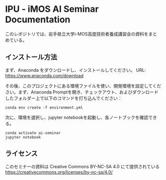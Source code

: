 # IPU - iMOS AI Seminar Documentation
このレポジトリでは、岩手県立大学i-MOS高度技術者養成講習会の資料をまとめている。

## インストール方法
まず、Anaconda をダウンロードし、インストールしてください。
URL: https://www.anaconda.com/download

その後、このプロジェクトにある環境ファイルを使い、開発環境を設定してください。まず、Anaconda Promptを開き、チェックアウト、およびダウンロードしたフォルダー上で以下のコマンドを打ち込んでください：

```
conda env create -f environment.yml
```

次に、環境を選択し、jupyter notebookを起動し、各ノートブックを確認できる。

```
conda activate ai-seminar
jupyter notebook
```

## ライセンス
このセミナーの資料は Creative Commons BY-NC-SA 4.0 にて提供されている
https://creativecommons.org/licenses/by-nc-sa/4.0/
